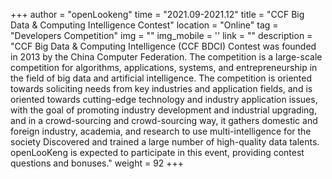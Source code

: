 +++ 
author = "openLookeng"
time = "2021.09-2021.12" 
title = "CCF Big Data & Computing Intelligence Contest" 
location = "Online" 
tag = "Developers Competition"
img = "" 
img_mobile = ''
link = ""
description = "CCF Big Data & Computing Intelligence (CCF BDCI) Contest was founded in 2013 by the China Computer Federation. The competition is a large-scale competition for algorithms, applications, systems, and entrepreneurship in the field of big data and artificial intelligence. The competition is oriented towards soliciting needs from key industries and application fields, and is oriented towards cutting-edge technology and industry application issues, with the goal of promoting industry development and industrial upgrading, and in a crowd-sourcing and crowd-sourcing way, it gathers domestic and foreign industry, academia, and research to use multi-intelligence for the society Discovered and trained a large number of high-quality data talents. openLooKeng is expected to participate in this event, providing contest questions and bonuses."
weight = 92
+++
